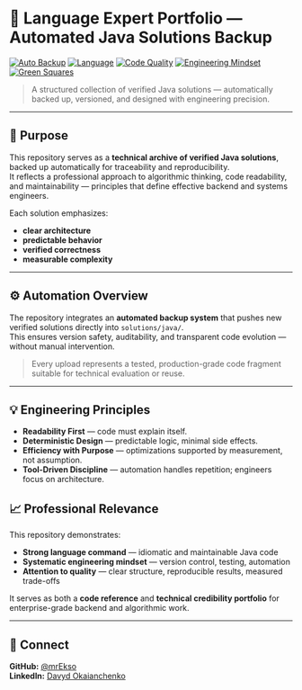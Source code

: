# 🧠 Language Expert Portfolio — Automated Java Solutions Backup

[![Auto Backup](https://img.shields.io/badge/Auto%20Backup-Active-2ea44f)](https://github.com/)
[![Language](https://img.shields.io/badge/Language-Java-orange)](https://www.java.com/)
[![Code Quality](https://img.shields.io/badge/Clean%20Code-Yes-success)](https://github.com/)
[![Engineering Mindset](https://img.shields.io/badge/Engineering-Mindset-blue)](https://github.com/mrEkso)
[![Green Squares](https://img.shields.io/badge/Commit%20History-Verified-brightgreen)](https://github.com/mrEkso)

> A structured collection of verified Java solutions — automatically backed up, versioned, and designed with engineering precision.

---

## 🎯 Purpose

This repository serves as a **technical archive of verified Java solutions**, backed up automatically for traceability and reproducibility.  
It reflects a professional approach to algorithmic thinking, code readability, and maintainability — principles that define effective backend and systems engineers.

Each solution emphasizes:
- **clear architecture**
- **predictable behavior**
- **verified correctness**
- **measurable complexity**

---

## ⚙️ Automation Overview

The repository integrates an **automated backup system** that pushes new verified solutions directly into `solutions/java/`.  
This ensures version safety, auditability, and transparent code evolution — without manual intervention.

> Every upload represents a tested, production-grade code fragment suitable for technical evaluation or reuse.

---

## 💡 Engineering Principles

- **Readability First** — code must explain itself.  
- **Deterministic Design** — predictable logic, minimal side effects.  
- **Efficiency with Purpose** — optimizations supported by measurement, not assumption.  
- **Tool-Driven Discipline** — automation handles repetition; engineers focus on architecture.

## 📈 Professional Relevance

This repository demonstrates:
- **Strong language command** — idiomatic and maintainable Java code  
- **Systematic engineering mindset** — version control, testing, automation  
- **Attention to quality** — clear structure, reproducible results, measured trade-offs  

It serves as both a **code reference** and **technical credibility portfolio** for enterprise-grade backend and algorithmic work.

---

## 🤝 Connect

**GitHub:** [@mrEkso](https://github.com/mrEkso)  
**LinkedIn:** [Davyd Okaianchenko](https://www.linkedin.com/in/davyd-okaianchenko/)

